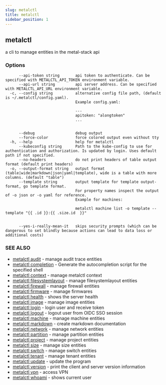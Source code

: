 ```yaml
---
slug: metalctl
title: metalctl
sidebar_position: 1
---
```


## metalctl

a cli to manage entities in the metal-stack api

### Options

```
      --api-token string       api token to authenticate. Can be specified with METALCTL_API_TOKEN environment variable.
      --api-url string         api server address. Can be specified with METALCTL_API_URL environment variable.
  -c, --config string          alternative config file path, (default is ~/.metalctl/config.yaml).
                               Example config.yaml:
                               
                               ---
                               apitoken: "alongtoken"
                               ...
                               
                               
      --debug                  debug output
      --force-color            force colored output even without tty
  -h, --help                   help for metalctl
      --kubeconfig string      Path to the kube-config to use for authentication and authorization. Is updated by login. Uses default path if not specified.
      --no-headers             do not print headers of table output format (default print headers)
  -o, --output-format string   output format (table|wide|markdown|json|yaml|template), wide is a table with more columns. (default "table")
      --template string        output template for template output-format, go template format.
                               For property names inspect the output of -o json or -o yaml for reference.
                               Example for machines:
                               
                               metalctl machine list -o template --template "{{ .id }}:{{ .size.id  }}"
                               
                               
      --yes-i-really-mean-it   skips security prompts (which can be dangerous to set blindly because actions can lead to data loss or additional costs)
```

### SEE ALSO

* [metalctl audit](./metalctl_audit.md)	 - manage audit trace entities
* [metalctl completion](./metalctl_completion.md)	 - Generate the autocompletion script for the specified shell
* [metalctl context](./metalctl_context.md)	 - manage metalctl context
* [metalctl filesystemlayout](./metalctl_filesystemlayout.md)	 - manage filesystemlayout entities
* [metalctl firewall](./metalctl_firewall.md)	 - manage firewall entities
* [metalctl firmware](./metalctl_firmware.md)	 - manage firmwares
* [metalctl health](./metalctl_health.md)	 - shows the server health
* [metalctl image](./metalctl_image.md)	 - manage image entities
* [metalctl login](./metalctl_login.md)	 - login user and receive token
* [metalctl logout](./metalctl_logout.md)	 - logout user from OIDC SSO session
* [metalctl machine](./metalctl_machine.md)	 - manage machine entities
* [metalctl markdown](./metalctl_markdown.md)	 - create markdown documentation
* [metalctl network](./metalctl_network.md)	 - manage network entities
* [metalctl partition](./metalctl_partition.md)	 - manage partition entities
* [metalctl project](./metalctl_project.md)	 - manage project entities
* [metalctl size](./metalctl_size.md)	 - manage size entities
* [metalctl switch](./metalctl_switch.md)	 - manage switch entities
* [metalctl tenant](./metalctl_tenant.md)	 - manage tenant entities
* [metalctl update](./metalctl_update.md)	 - update the program
* [metalctl version](./metalctl_version.md)	 - print the client and server version information
* [metalctl vpn](./metalctl_vpn.md)	 - access VPN
* [metalctl whoami](./metalctl_whoami.md)	 - shows current user

